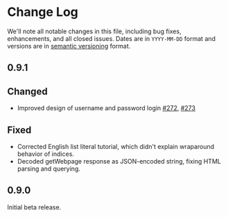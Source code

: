 # Change Log

We'll note all notable changes in this file, including bug fixes, enhancements, and all closed issues.
Dates are in `YYYY-MM-DD` format and versions are in [semantic versioning](http://semver.org/) format.

## 0.9.1

## Changed

-   Improved design of username and password login [#272](https://github.com/wordplaydev/wordplay/issues/272), [#273](https://github.com/wordplaydev/wordplay/issues/273)

## Fixed

-   Corrected English list literal tutorial, which didn't explain wraparound behavior of indices.
-   Decoded getWebpage response as JSON-encoded string, fixing HTML parsing and querying.

## 0.9.0

Initial beta release.
